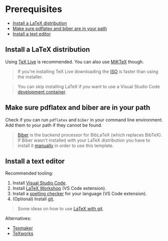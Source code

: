 # Prerequisites <!-- omit in toc -->

- [Install a LaTeX distribution](#install-a-latex-distribution)
- [Make sure pdflatex and biber are in your path](#make-sure-pdflatex-and-biber-are-in-your-path)
- [Install a text editor](#install-a-text-editor)

## Install a LaTeX distribution

Using [TeX Live](https://tug.org/texlive/) is recommended. You can also use [MiKTeX](https://miktex.org/download) though.

> If you're installing TeX Live downloading the [ISO](https://tug.org/texlive/acquire-iso.html) is faster than using the installer.

> You can skip installing LaTeX if you want to use a Visual Studio Code [development container](https://code.visualstudio.com/docs/remote/containers).

## Make sure pdflatex and biber are in your path

Check if you can run `pdflatex` and `biber` in your command line environment. Add them to your path if they cannot be found.

> [Biber](https://github.com/plk/biber) is the backend processor for BibLaTeX (which replaces BibTeX). If Biber wasn't installed with your LaTeX distribution you have to install it [manually](https://sourceforge.net/projects/biblatex-biber/files/latest/download) in order to use this template.

## Install a text editor

Recommended tooling:

1. Install [Visual Studio Code](https://code.visualstudio.com/).
2. Install [LaTeX Workshop](https://github.com/James-Yu/LaTeX-Workshop) (VS Code extension).
3. Install a [spelling checker](https://github.com/Jason-Rev/vscode-spell-checker) for your language (VS Code extension).
4. (Optional) Install [git](https://git-scm.com/).

> Some ideas on how to use [LaTeX with git](https://stackoverflow.com/a/6190412).

Alternatives:

* [Texmaker](http://www.xm1math.net/texmaker/)
* [TeXworks](http://www.tug.org/texworks/)
